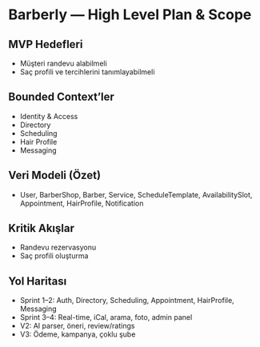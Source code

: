 # Barberly — High Level Plan & Scope

## MVP Hedefleri
- Müşteri randevu alabilmeli
- Saç profili ve tercihlerini tanımlayabilmeli

## Bounded Context’ler
- Identity & Access
- Directory
- Scheduling
- Hair Profile
- Messaging

## Veri Modeli (Özet)
- User, BarberShop, Barber, Service, ScheduleTemplate, AvailabilitySlot, Appointment, HairProfile, Notification

## Kritik Akışlar
- Randevu rezervasyonu
- Saç profili oluşturma

## Yol Haritası
- Sprint 1–2: Auth, Directory, Scheduling, Appointment, HairProfile, Messaging
- Sprint 3–4: Real-time, iCal, arama, foto, admin panel
- V2: AI parser, öneri, review/ratings
- V3: Ödeme, kampanya, çoklu şube

